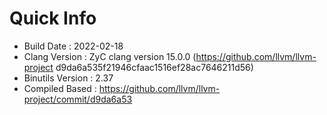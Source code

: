 # Quick Info
* Build Date : 2022-02-18
* Clang Version : ZyC clang version 15.0.0 (https://github.com/llvm/llvm-project d9da6a535f21946cfaac1516ef28ac7646211d56)
* Binutils Version : 2.37
* Compiled Based : https://github.com/llvm/llvm-project/commit/d9da6a53

